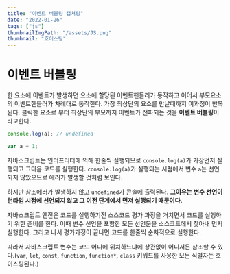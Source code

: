```yaml
---
title: "이벤트 버블링 캡쳐링"
date: "2022-01-26"
tags: ["js"]
thumbnailImgPath: "/assets/JS.png"
thumbnail: "호이스팅"
---
```


# 이벤트 버블링

한 요소에 이벤트가 발생하면 요소에 할당된 이벤트핸들러가 동작하고 이어서 부모요소의 이벤트핸들러가 차례대로 동작한다. 가장 최상단의 요소를 만날때까지 이과정이 반복된다. 클릭한 요소로 부터 최상단의 부모까지 이벤트가 전파되는 것을 **이벤트 버블링**이라고한다.

```javascript
console.log(a); // undefined

var a = 1;
```

자바스크립트는 인터프리터에 의해 한줄씩 실행되므로 `console.log(a)`가 가장먼저 실행되고 그다음 코드를 실행한다. `console.log(a)`가 실행되는 시점에서 변수 `a`는 선언되지 않았으므로 에러가 발생할 것처럼 보인다.

하지만 참조에러가 발생하지 않고 `undefined`가 콘솔에 출력된다. **그이유는 변수 선언이 런타임 시점에 선언되지 않고 그 이전 단계에서 먼저 실행되기 때문이다.**

자바스크립트 엔진은 코드를 실행하기전 소스코드 평가 과정을 거치면서 코드를 실행하기 위한 준비를 한다. 이때 변수 선언을 포함한 모든 선언문을 소스코드에서 찾아내 먼저 실행한다. 그리고 나서 평가과정이 끝나면 코드를 한줄씩 순차적으로 실행한다.

따라서 자바스크립트 변수는 코드 어디에 위치하느냐에 상관없이 어디서든 참조할 수 있다.(`var`, `let`, `const`, `function`, `function*`, `class` 키워드를 사용한 모든 식별자는 호이스팅된다.)
